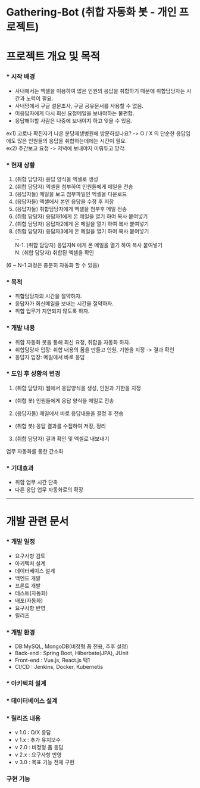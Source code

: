 # Gathering-Bot (취합 자동화 봇 - 개인 프로젝트)


# 프로젝트 개요 및 목적

### * 시작 배경
 - 사내에서는 엑셀을 이용하여 많은 인원의 응답을 취합하기 때문에 취합담당자는 시간과 노력이 필요.    
 - 사내망에서 구글 설문조사, 구글 공유문서를 사용할 수 없음.  
 - 미응답자에게 다시 회신 요청메일을 보내야하는 불편함.
 - 응답해야할 사람은 나중에 보내야지 하고 잊을 수 있음.
 
 
  ex1) 코로나 확진자가 나온 분당제생병원에 방문하셨나요? -> O / X 의 단순한 응답임에도 많은 인원들의 응답을 취합하는데에는 시간이 필요.  
  ex2) 주간보고 요청 -> 저녁에 보내야지 미뤄두고 망각.
  
  
### * 현재 상황 
   1. (취합 담당자) 응답 양식을 엑셀로 생성  
   2. (취합 담당자) 엑셀을 첨부하여 인원들에게 메일을 전송  
   3. (응답자들) 메일을 보고 첨부파일인 엑셀을 다운로드  
   4. (응답자들) 엑셀에서 본인 응답을 수정 후 저장  
   5. (응답자들) 취합담당자에게 엑셀을 첨부후 메일 전송  
   6. (취합 담당자) 응답자1에게 온 메일을 열기 하여 복사 붙여넣기  
   7. (취합 담당자) 응답자2에게 온 메일을 열기 하여 복사 붙여넣기  
   8. (취합 담당자) 응답자3에게 온 메일을 열기 하여 복사 붙여넣기  
                         ...  
N-1. (취합 담당자) 응답자N 에게 온 메일을 열기 하여 복사 붙여넣기  
N. (취합 담당자) 취합된 엑셀을 확인
    
  (6 ~ N-1 과정은 충분히 자동화 할 수 있음)

### * 목적
 - 취합담당자의 시간을 절약하자.
 - 응답자가 회신메일을 보내는 시간을 절약하자.
 - 취합 업무가 지연되지 않도록 하자.

### * 개발 내용
 - 취합 자동화 봇을 통해 회신 요청, 취합을 자동화 하자.
 - 취합담당자 입장: 취합 내용의 폼을 만들고 인원, 기한을 지정 -> 결과 확인
 - 응답자 입장: 메일에서 바로 응답

### * 도입 후 상황의 변경
 1. (취합 담당자) 웹에서 응답양식을 생성, 인원과 기한을 지정
 -  (취합 봇) 인원들에게 응답 양식을 메일로 전송
 2. (응답자들) 메일에서 바로 응답내용을 결정 후 전송
 -  (취합 봇) 응답 결과를 수집하여 저장, 정리
 3. (취합 담당자) 결과 확인 및 엑셀로 내보내기
 
 업무 자동화를 통한 간소화

### * 기대효과
- 취합 업무 시간 단축
- 다른 응답 업무 자동화로의 확장

---

# 개발 관련 문서

### * 개발 일정
 - 요구사항 검토
 - 아키텍처 설계
 - 데이터베이스 설계
 - 백엔드 개발
 - 프론트 개발
 - 테스트(자동화)
 - 배포(자동화)
 - 요구사항 반영
 - 릴리즈

### * 개발 환경
 - DB:MySQL, MongoDB(비정형 폼 전용, 추후 설정)
 - Back-end : Spring Boot, Hiberbate(JPA), JUnit
 - Front-end : Vue.js, React.js 택1
 - CI/CD : Jenkins, Docker, Kubernetis

### * 아키텍처 설계

### * 데이터베이스 설계

### * 릴리즈 내용
 - v 1.0 : O/X 응답
 - v 1.x : 추가 유지보수
 - v 2.0 : 비정형 폼 응답
 - v 2.x : 요구사항 반영
 - v 3.0 : 목표 기능 전체 구현
 
 ### 구현 기능


